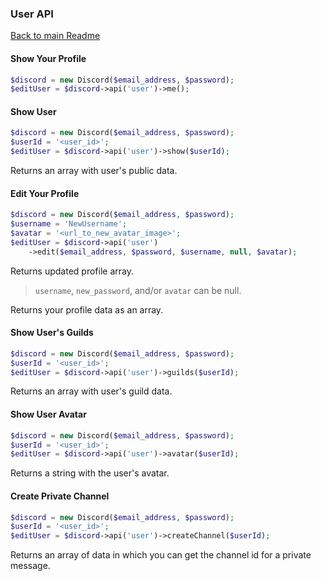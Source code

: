 ### User API
[Back to main Readme](README.md)

#### Show Your Profile

```php
$discord = new Discord($email_address, $password);
$editUser = $discord->api('user')->me();
```

#### Show User

```php
$discord = new Discord($email_address, $password);
$userId = '<user_id>';
$editUser = $discord->api('user')->show($userId);
```

Returns an array with user's public data.

#### Edit Your Profile

```php
$discord = new Discord($email_address, $password);
$username = 'NewUsername';
$avatar = '<url_to_new_avatar_image>';
$editUser = $discord->api('user')
    ->edit($email_address, $password, $username, null, $avatar);
```

Returns updated profile array.

> `username`, `new_password`, and/or `avatar` can be null.

Returns your profile data as an array.

#### Show User's Guilds

```php
$discord = new Discord($email_address, $password);
$userId = '<user_id>';
$editUser = $discord->api('user')->guilds($userId);
```

Returns an array with user's guild data.

#### Show User Avatar

```php
$discord = new Discord($email_address, $password);
$userId = '<user_id>';
$editUser = $discord->api('user')->avatar($userId);
```

Returns a string with the user's avatar.

#### Create Private Channel

```php
$discord = new Discord($email_address, $password);
$userId = '<user_id>';
$editUser = $discord->api('user')->createChannel($userId);
```

Returns an array of data in which you can get the channel id for a private message.